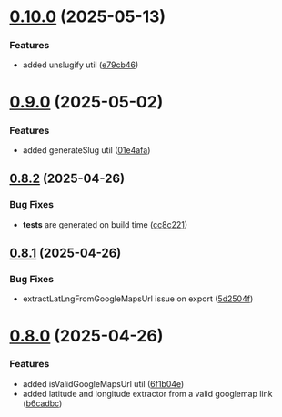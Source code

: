 # [0.10.0](https://github.com/devlargs/largs-utils/compare/v0.9.0...v0.10.0) (2025-05-13)


### Features

* added unslugify util ([e79cb46](https://github.com/devlargs/largs-utils/commit/e79cb46d5ba53bd4f5a9f214078851bf1ad079e1))



# [0.9.0](https://github.com/devlargs/largs-utils/compare/v0.8.2...v0.9.0) (2025-05-02)


### Features

* added generateSlug util ([01e4afa](https://github.com/devlargs/largs-utils/commit/01e4afa9d65b23700d5939e5bc39b3b611c5a8ed))



## [0.8.2](https://github.com/devlargs/largs-utils/compare/v0.8.1...v0.8.2) (2025-04-26)


### Bug Fixes

* __tests__ are generated on build time ([cc8c221](https://github.com/devlargs/largs-utils/commit/cc8c221b21a13a4aabe42d3785c965b01dd31217))



## [0.8.1](https://github.com/devlargs/largs-utils/compare/v0.8.0...v0.8.1) (2025-04-26)


### Bug Fixes

* extractLatLngFromGoogleMapsUrl issue on export ([5d2504f](https://github.com/devlargs/largs-utils/commit/5d2504fb5b10672311c3d636d428617d63c539ce))



# [0.8.0](https://github.com/devlargs/largs-utils/compare/v0.7.0...v0.8.0) (2025-04-26)


### Features

* added isValidGoogleMapsUrl util ([6f1b04e](https://github.com/devlargs/largs-utils/commit/6f1b04e0f12e6b31341300fb4a957aecac295434))
* added latitude and longitude extractor from a valid googlemap link ([b6cadbc](https://github.com/devlargs/largs-utils/commit/b6cadbc454d1b551a52c2ecbab3193640bf556f9))



